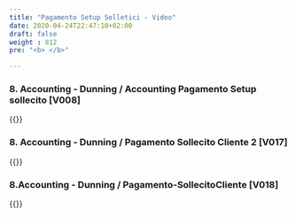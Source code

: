 ```yaml
---
title: "Pagamento Setup Solletici - Video"
date: 2020-04-24T22:47:10+02:00
draft: false
weight : 812
pre: "<b> </b>"

--- 
```


### 8. Accounting - Dunning /  Accounting Pagamento Setup sollecito [V008]
{{<youtube yXocTEwFRQU>}}

### 8. Accounting - Dunning / Pagamento Sollecito Cliente 2 [V017]
{{<youtube x62kjFm-7pw>}}

### 8.Accounting - Dunning / Pagamento-SollecitoCliente [V018]
{{<youtube wAenMynsbSo>}}
